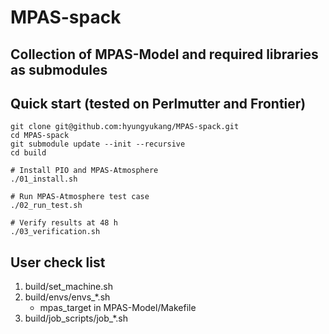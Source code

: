 # MPAS-spack

## Collection of MPAS-Model and required libraries as submodules  

## Quick start (tested on Perlmutter and Frontier)

```
git clone git@github.com:hyungyukang/MPAS-spack.git
cd MPAS-spack
git submodule update --init --recursive
cd build

# Install PIO and MPAS-Atmosphere
./01_install.sh

# Run MPAS-Atmosphere test case
./02_run_test.sh

# Verify results at 48 h
./03_verification.sh
```

## User check list
1. build/set_machine.sh
2. build/envs/envs_*.sh
   - mpas_target in MPAS-Model/Makefile
3. build/job_scripts/job_*.sh

